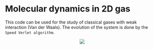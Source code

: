 # Molecular dynamics in 2D gas
This code can be used for the study of classical gases with weak interaction (Van der Waals). The evolution of the system is done by the ```Speed Verlet algorithm```.

<p align="center">
  <img src="https://user-images.githubusercontent.com/37045478/80276255-e8268180-86bd-11ea-9601-08f15d60e73d.gif">
</p>
